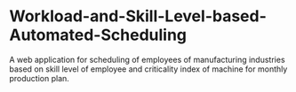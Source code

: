 # Workload-and-Skill-Level-based-Automated-Scheduling
A web application for scheduling of employees of manufacturing industries based on skill level of employee and criticality index of machine for monthly production plan.
